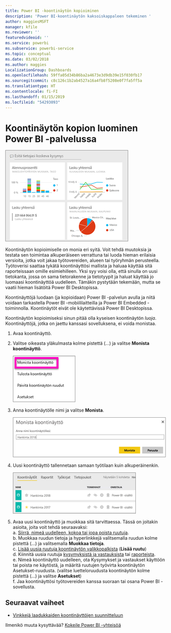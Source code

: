 ```yaml
---
title: Power BI -koontinäytön kopioiminen
description: 'Power BI-koontinäytön kaksoiskappaleen tekeminen '
author: maggiesMSFT
manager: kfile
ms.reviewer: ''
featuredvideoid: ''
ms.service: powerbi
ms.subservice: powerbi-service
ms.topic: conceptual
ms.date: 03/02/2018
ms.author: maggies
LocalizationGroup: Dashboards
ms.openlocfilehash: 59ffa05d34b86ba2a4673e3d9db39e15f030fb17
ms.sourcegitcommit: c8c126c1b2ab4527a16a4fb8f5208e0f7fa5ff5a
ms.translationtype: HT
ms.contentlocale: fi-FI
ms.lasthandoff: 01/15/2019
ms.locfileid: "54293093"
---
```

# <a name="create-a-copy-of-a-dashboard-in-power-bi-service"></a>Koontinäytön kopion luominen Power BI -palvelussa
![koontinäyttö](media/service-dashboard-copy/power-bi-dashboard.png)

 Koontinäytön kopioimiselle on monia eri syitä. Voit tehdä muutoksia ja testata sen toimintaa alkuperäiseen verrattuna tai luoda hieman erilaisia versioita, jotka voit jakaa työtovereiden, alueen tai työryhmän perusteella. Työtoverisi saattaa tykätä koontinäyttösi mallista ja haluaa käyttää sitä raporteissaan omille esimiehilleen. Yksi syy voisi olla, että sinulla on uusi tietokanta, jossa on sama tietorakenne ja tietotyypit ja haluat käyttää jo luomaasi koontinäyttöä uudelleen. Tämäkin pystytään tekemään, mutta se vaatii hieman lisätöitä Power BI Desktopissa. 

Koontinäyttöjä luodaan (ja kopioidaan) Power BI -palvelun avulla ja niitä voidaan tarkastella Power BI -mobiililaitteilla ja Power BI Embedded -toiminnolla.  Koontinäytöt eivät ole käytettävissä Power BI Desktopissa. 

Koontinäytön kopioimiseksi sinun pitää olla kyseisen koontinäytön *luoja*. Koontinäyttöjä, jotka on jaettu kanssasi sovelluksena, ei voida monistaa.

1. Avaa koontinäyttö.
2. Valitse oikeasta yläkulmasta kolme pistettä (...) ja valitse **Monista koontinäyttö**.
   
   ![kolmen pisteen valikko](media/service-dashboard-copy/power-bi-dulicate.png)
3. Anna koontinäytölle nimi ja valitse **Monista**. 
   
   ![Monista koontinäyttö -valintaikkuna](media/service-dashboard-copy/power-bi-name.png)
4. Uusi koontinäyttö tallennetaan samaan työtilaan kuin alkuperäinenkin. 
   
   ![Koontinäytöt-välilehti](media/service-dashboard-copy/power-bi-copied.png)

5.    Avaa uusi koontinäyttö ja muokkaa sitä tarvittaessa. Tässä on joitakin asioita, joita voit tehdä seuraavaksi:    
    a. [Siirrä, nimeä uudelleen, kokoa tai jopa poista ruutuja](service-dashboard-edit-tile.md).  
    b. Muokkaa ruudun tietoja ja hyperlinkkejä valitsemalla ruudun kolme pistettä (...) ja valitsemalla **Muokkaa tietoja**.  
    c. [Lisää uusia ruutuja koontinäytön valikkopalkista](service-dashboard-add-widget.md) (**Lisää ruutu**)  
    d. Kiinnitä uusia ruutuja [kysymyksistä ja vastauksista](service-dashboard-pin-tile-from-q-and-a.md) tai [raporteista](service-dashboard-pin-tile-from-report.md).  
    e. Nimeä koontinäyttö uudelleen, ota Kysymykset ja vastaukset käyttöön tai poista ne käytöstä, ja määritä ruutujen työvirta koontinäytön Asetukset-ruudusta.  (valitse luetteloruudusta koontinäytön kolme pistettä (...) ja valitse **Asetukset**)  
    f. Jaa koontinäyttösi työtovereiden kanssa suoraan tai osana Power BI -sovellusta. 


## <a name="next-steps"></a>Seuraavat vaiheet
* [Vinkkejä laadukkaiden koontinäyttöjen suunnitteluun](service-dashboards-design-tips.md) 

Ilmenikö muuta kysyttävää? [Kokeile Power BI -yhteisöä](http://community.powerbi.com/)

